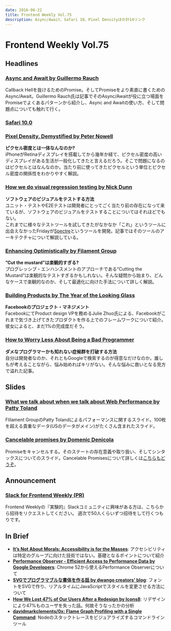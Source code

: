 ```yaml
---
date: 2016-06-22
title: Frontend Weekly Vol.75
description: Async/Await、Safari 10、Pixel Densityほか計14リンク
---
```


# Frontend Weekly Vol.75

## Headlines

### [Async and Await by Guillermo Rauch](https://zeit.co/blog/async-and-await)

Callback Hellを抜けるためのPromise。そしてPromiseをより素直に書くためのAsync/Await。Guillermo Rauch氏は記事でそのAsync/Awaitが役に立つ場面をPromiseでよくあるパターンから紹介し、Async and Awaitの使い方、そして問題点についても触れて行く。

### [Safari 10.0](https://developer.apple.com/library/prerelease/content/releasenotes/General/WhatsNewInSafari/Articles/Safari_10_0.html)



### [Pixel Density, Demystified by Peter Nowell](https://medium.com/@pnowelldesign/pixel-density-demystified-a4db63ba2922#.jpljrkr8g)

**ピクセル密度とは一体なんなのか?**  
iPhoneがRetinaディスプレイを搭載してから幾年か経て、ピクセル密度の高いディスプレイがある生活が一般化してきたと言えるだろう。そこで問題になるのはピクセルとはなんなのか。当たり前に使ってきたピクセルという単位とピクセル密度の関係性をわかりやすく解説。

### [How we do visual regression testing by Nick Dunn](https://medium.com/friday-people/how-we-do-visual-regression-testing-af63fa8b8eb1#.2cz0slk8j)

**ソフトウェアのビジュアルをテストする方法**  
ユニット・テストやE2Eテストは開発者にとってごく当たり前の存在になって来ているが、ソフトウェアのビジュアルをテストすることについてはそれほどでもない。  
これまでに様々なテストツールを試してきたがなかなか「これ」というツールに出会えなかったFridayが[Spectre](https://github.com/wearefriday/spectre)というツールを開発。記事ではそのツールのアーキテクチャについて解説している。

### [Enhancing Optimistically by Filament Group](https://www.filamentgroup.com/lab/enhancing-optimistically.html)

**”Cut the mustard”は楽観的すぎる?**  
プログレッシブ・エンハンスメントのアプローチである“Cutting the Mustard”は楽観的なテストすぎるかもしれない。そんな疑問から始まり、どんなケースで楽観的なのか、そして最適化に向けた手法について詳しく解説。

### [Building Products by The Year of the Looking Glass](https://medium.com/the-year-of-the-looking-glass/building-products-91aa93bea4bb#.j0egyh77r)

**Facebookのプロジェクト・マネジメント**  
FacebookにてProduct design VPを務めるJulie Zhuo氏による、Facebookがこれまで気づき上げてきたプロダクトを作る上でのフレームワークについて紹介。彼女によると、まだ1%の完成度だそう。

### [How to Worry Less About Being a Bad Programmer](https://www.stilldrinking.org/how-to-worry-less-about-being-a-bad-programmer)

**ダメなプログラマーかも知れない症候群を打破する方法**  
自分は開発者なのか、それともGoogleで検索するのが得意なだけなのか。誰しもが考えることながら、悩み始めればキリがない。そんな悩みに救いとなる見方で溢れた記事。

## Slides

### [What we talk about when we talk about Web Performance by Patty Toland](https://docs.google.com/presentation/d/11fLFu-Mq5zM3wAfZkMbEzJSu6dy9cp2HH0njU11OPPI/mobilepresent?slide=id.g3b7311b13_20)

Flilament GroupのPatty Tolandによるパフォーマンスに関するスライド。100枚を超える貴重なデータ(USのデータがメイン)がたくさん含まれたスライド。

### [Cancelable promises by Domenic Denicola](https://docs.google.com/presentation/d/1V4vmC54gJkwAss1nfEt9ywc-QOVOfleRxD5qtpMpc8U/preview?slide=id.gc6f9e470d_0_0)

Promiseをキャンセルする。そのステートの存在意義や取り扱い、そしてシンタックスについてのスライド。Cancelable Promisesについて詳しくは[こちらもどうぞ](https://domenic.github.io/cancelable-promise/)。

## Announcement

### [Slack for Frontend Weekly (PR)](https://studiomohawk.typeform.com/to/Kj8Gaj)

Frontend Weeklyの『実験的』Slackコミュニティに興味がある方は、こちらから招待をリクエストしてください。 週次で50人くらいずつ招待をして行くつもりです。

## In Brief

* [**It’s Not About Morals: Accessibility is for the Masses**](https://una.im/a11y-for-the-masses/): アクセシビリティは特定のグループに向けた技術ではない。基礎となるポイントについて紹介
* [**Performance Observer - Efficient Access to Performance Data by Google Developers**](https://developers.google.com/web/updates/2016/06/performance-observer?hl=en): Chrome 52から使えるPerformance Observerについて
* [**SVGでプログラマブルな書体を作る話 by dwango creators' blog**](http://creator.dwango.co.jp/8741.html): フォントをSVGで作り、リアルタイムにJavaScriptでスタイルを変更させる方法について
* [**How We Lost 47% of Our Users After a Redesign by Icons8**](https://icons8.com/articles/how-we-lost-47-of-our-users-after-a-redesign/): リデザインにより47%ものユーザを失った話。何故そうなったかの分析
* [**davidmarkclements/0x: Flame Graph Profiling with a Single Command**](https://github.com/davidmarkclements/0x): Nodeのスタックトレースをビジュアライズするコマンドラインツール